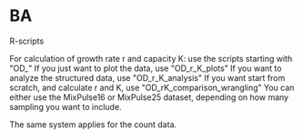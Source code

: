 # BA
R-scripts

For calculation of growth rate r and capacity K:
use the scripts starting with "OD_"
If you just want to plot the data, use "OD_r_K_plots"
If you want to analyze the structured data, use "OD_r_K_analysis"
If you want start from scratch, and calculate r and K, use "OD_rK_comparison_wrangling"
You can either use the MixPulse16 or MixPulse25 dataset, depending on how many sampling you want to include.

The same system applies for the count data.